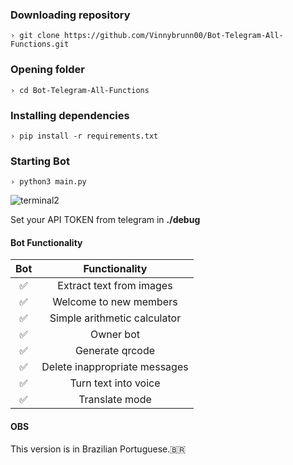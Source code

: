 ### Downloading repository
```
› git clone https://github.com/Vinnybrunn00/Bot-Telegram-All-Functions.git
```

### Opening folder
```
› cd Bot-Telegram-All-Functions
```

### Installing dependencies
```
› pip install -r requirements.txt
```


### Starting Bot
```
› python3 main.py
```

![terminal2](https://user-images.githubusercontent.com/91799009/178828330-5c0397bf-722f-4f02-a2e2-938b577d39d1.gif)

Set your API TOKEN from telegram in **./debug**


#### Bot Functionality


|       Bot     |           Functionality           |
| :-----------: | :--------------------------------:|
|       ✅      |   Extract text from images        |
|       ✅      |   Welcome to new members          |
|       ✅      |   Simple arithmetic calculator    |
|       ✅      |   Owner bot                       |
|       ✅      |   Generate qrcode	               |
|       ✅      |   Delete inappropriate messages   |
|       ✅      |   Turn text into voice	           |
|       ✅      |   Translate mode	               |

#### OBS

This version is in Brazilian Portuguese.🇧🇷
